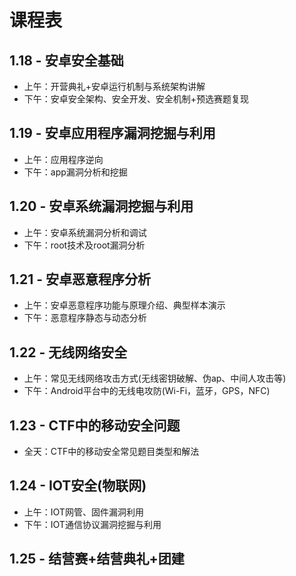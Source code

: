 # 课程表

## 1.18 - 安卓安全基础

- 上午：开营典礼+安卓运行机制与系统架构讲解
- 下午：安卓安全架构、安全开发、安全机制+预选赛题复现

## 1.19 - 安卓应用程序漏洞挖掘与利用

- 上午：应用程序逆向
- 下午：app漏洞分析和挖掘

## 1.20 - 安卓系统漏洞挖掘与利用

- 上午：安卓系统漏洞分析和调试
- 下午：root技术及root漏洞分析

## 1.21 - 安卓恶意程序分析

- 上午：安卓恶意程序功能与原理介绍、典型样本演示
- 下午：恶意程序静态与动态分析

## 1.22 - 无线网络安全

- 上午：常见无线网络攻击方式(无线密钥破解、伪ap、中间人攻击等)
- 下午：Android平台中的无线电攻防(Wi-Fi，蓝牙，GPS，NFC)

## 1.23 - CTF中的移动安全问题

- 全天：CTF中的移动安全常见题目类型和解法

## 1.24 - IOT安全(物联网)

- 上午：IOT网管、固件漏洞利用
- 下午：IOT通信协议漏洞挖掘与利用

## 1.25 - 结营赛+结营典礼+团建

